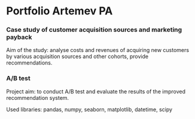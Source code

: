 # Portfolio Artemev PA

### Case study of customer acquisition sources and marketing payback
Aim of the study: analyse costs and revenues of acquiring new customers by various acquisition sources and other cohorts, provide recommendations.

### A/B test
Project aim: to conduct A/B test and evaluate the results of the improved recommendation system.

Used libraries: pandas, numpy, seaborn, matplotlib, datetime, scipy
